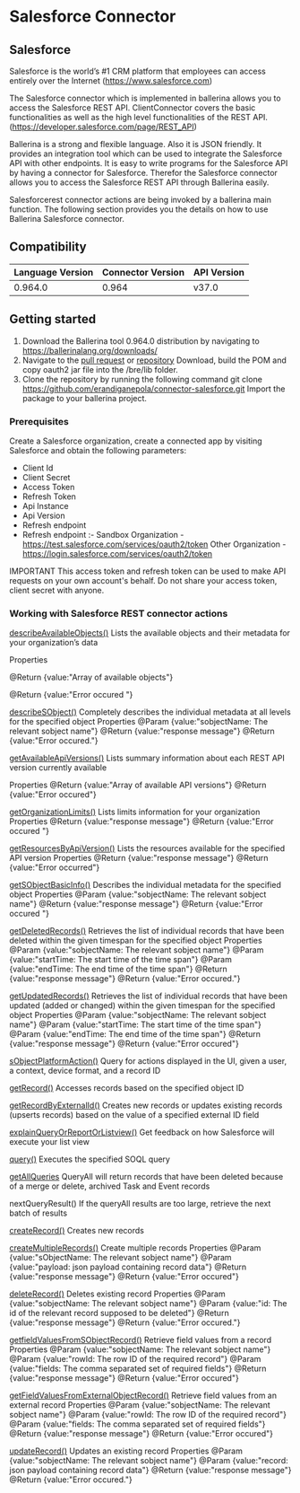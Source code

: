 # Salesforce Connector

## Salesforce
Salesforce is the world’s #1 CRM platform that employees can access entirely over the Internet (https://www.salesforce.com)

The Salesforce connector which is implemented in ballerina allows you to access the Salesforce REST API. ClientConnector covers the basic functionalities as well as the high level functionalities of the REST API. (https://developer.salesforce.com/page/REST_API)

Ballerina is a strong and flexible language. Also it is JSON friendly. It provides an integration tool which can be used to integrate the Salesforce API with other endpoints.  It is easy to write programs for the Salesforce API by having a connector for Salesforce. Therefor the Salesforce connector allows you to access the Salesforce REST API through Ballerina easily. 

Salesforcerest connector actions are being invoked by a ballerina main function. The following section provides you the details on how to use Ballerina Salesforce connector.

## Compatibility

| Language Version  | Connector Version | API Version |
| ------------------| ------------------| ------------|
|     0.964.0       |       0.964       |   v37.0     |


## Getting started

1. Download the Ballerina tool 0.964.0 distribution by navigating to https://ballerinalang.org/downloads/
2. Navigate to the [pull request](https://github.com/wso2-ballerina/package-oauth2/pull/12) or [repository](https://github.com/keerthu/package-oauth2/tree/6622641069a7dcb9628ccdc62b8072a2872b0d4f) Download, build the POM and copy oauth2 jar file into    the <ballerina-tools>/bre/lib folder.
3. Clone the repository by running the following command
   git clone https://github.com/erandiganepola/connector-salesforce.git
   Import the package to your ballerina project.

### Prerequisites
Create a Salesforce organization, create a connected app by visiting Salesforce and obtain the following parameters:
* Client Id
* Client Secret
* Access Token
* Refresh Token
* Api Instance
* Api Version
* Refresh endpoint
 * Refresh endpoint :- Sandbox Organization - https://test.salesforce.com/services/oauth2/token Other Organization - https://login.salesforce.com/services/oauth2/token

IMPORTANT This access token and refresh token can be used to make API requests on your own account's behalf. Do not share your access token, client secret with anyone.

### Working with Salesforce REST connector actions

[describeAvailableObjects()](https://developer.salesforce.com/docs/atlas.en-us.api_rest.meta/api_rest/dome_describeGlobal.htm)
Lists the available objects and their metadata for your organization’s data

Properties
   
   @Return {value:"Array of available objects"}
   
   @Return {value:"Error occured "}

[describeSObject()](https://developer.salesforce.com/docs/atlas.en-us.api_rest.meta/api_rest/dome_sobject_describe.htm)
Completely describes the individual metadata at all levels for the specified object
Properties
@Param {value:"sobjectName: The relevant sobject name"}
@Return {value:"response message"}
@Return {value:"Error occured."}

[getAvailableApiVersions()](https://developer.salesforce.com/docs/atlas.en-us.api_rest.meta/api_rest/resources_versions.htm?search_text=error)
Lists summary information about each REST API version currently available

Properties
   @Return {value:"Array of available API versions"}
   @Return {value:"Error occured"}

[getOrganizationLimits()](https://developer.salesforce.com/docs/atlas.en-us.api_rest.meta/api_rest/dome_limits.htm)
Lists limits information for your organization
Properties
@Return {value:"response message"}
@Return {value:"Error occured "}

[getResourcesByApiVersion()](https://developer.salesforce.com/docs/atlas.en-us.api_rest.meta/api_rest/dome_discoveryresource.htm)
Lists the resources available for the specified API version
Properties
@Return {value:"response message"}
@Return {value:"Error occurred"}
    
[getSObjectBasicInfo()](https://developer.salesforce.com/docs/atlas.en-us.api_rest.meta/api_rest/dome_sobject_basic_info.htm)
Describes the individual metadata for the specified object
Properties
@Param {value:"sobjectName: The relevant sobject name"}
@Return {value:"response message"}
@Return {value:"Error occured "}

[getDeletedRecords()](https://developer.salesforce.com/docs/atlas.en-us.api_rest.meta/api_rest/dome_get_deleted.htm?search_text=deleted)
Retrieves the list of individual records that have been deleted within the given timespan for the specified object
Properties
@Param {value:"sobjectName: The relevant sobject name"}
@Param {value:"startTime: The start time of the time span"}
@Param {value:"endTime: The end time of the time span"}
@Return {value:"response message"}
@Return {value:"Error occured."}

[getUpdatedRecords()](https://developer.salesforce.com/docs/atlas.en-us.api_rest.meta/api_rest/resources_getupdated.htm?search_text=updated)
Retrieves the list of individual records that have been updated (added or changed) within the given timespan for the specified object
Properties
@Param {value:"sobjectName: The relevant sobject name"}
@Param {value:"startTime: The start time of the time span"}
@Param {value:"endTime: The end time of the time span"}
@Return {value:"response message"}
@Return {value:"Error occured"}

[sObjectPlatformAction()](https://developer.salesforce.com/docs/atlas.en-us.api_rest.meta/api_rest/resources_sobject_platformaction.htm)
Query for actions displayed in the UI, given a user, a context, device format, and a record ID

[getRecord()](https://developer.salesforce.com/docs/atlas.en-us.api_rest.meta/api_rest/using_resources_working_with_records.htm)
Accesses records based on the specified object ID

[getRecordByExternalId()](https://developer.salesforce.com/docs/atlas.en-us.api_rest.meta/api_rest/using_resources_retrieve_with_externalid.htm?search_text=external%20ID)
Creates new records or updates existing records (upserts records) based on the value of a specified external ID field

[explainQueryOrReportOrListview()](https://developer.salesforce.com/docs/atlas.en-us.api_rest.meta/api_rest/dome_query_explain.htm?search_text=explain)
Get feedback on how Salesforce will execute your list view

[query()](https://developer.salesforce.com/docs/atlas.en-us.api_rest.meta/api_rest/dome_query.htm)
Executes the specified SOQL query

[getAllQueries](https://developer.salesforce.com/docs/atlas.en-us.api_rest.meta/api_rest/resources_queryall.htm?search_text=updated)
QueryAll will return records that have been deleted because of a merge or delete, archived Task and Event records

nextQueryResult()
If the queryAll results are too large, retrieve the next batch of results

[createRecord()](https://developer.salesforce.com/docs/atlas.en-us.api_rest.meta/api_rest/dome_sobject_create.htm)
Creates new records

[createMultipleRecords()](https://developer.salesforce.com/docs/atlas.en-us.api_rest.meta/api_rest/dome_composite_sobject_tree_flat.htm)
Create multiple records
Properties
@Param {value:"sObjectName: The relevant sobject name"}
@Param {value:"payload: json payload containing record data"}
@Return {value:"response message"}
@Return {value:"Error occured"}

[deleteRecord()](https://developer.salesforce.com/docs/atlas.en-us.api_rest.meta/api_rest/dome_delete_record.htm)
Deletes existing record
Properties
@Param {value:"sobjectName: The relevant sobject name"}
@Param {value:"id: The id of the relevant record supposed to be deleted"}
@Return {value:"response message"}
@Return {value:"Error occured."}

[getfieldValuesFromSObjectRecord()](https://developer.salesforce.com/docs/atlas.en-us.api_rest.meta/api_rest/dome_get_field_values.htm)
Retrieve field values from a record
Properties
@Param {value:"sobjectName: The relevant sobject name"}
@Param {value:"rowId: The row ID of the required record"}
@Param {value:"fields: The comma separated set of required fields"}
@Return {value:"response message"}
@Return {value:"Error occured"}

[getFieldValuesFromExternalObjectRecord()](https://developer.salesforce.com/docs/atlas.en-us.api_rest.meta/api_rest/dome_get_field_values_external_object.htm)
Retrieve field values from an external record
Properties
@Param {value:"sobjectName: The relevant sobject name"}
@Param {value:"rowId: The row ID of the required record"}
@Param {value:"fields: The comma separated set of required fields"}
@Return {value:"response message"}
@Return {value:"Error occured"}

[updateRecord()](https://developer.salesforce.com/docs/atlas.en-us.api_rest.meta/api_rest/dome_update_fields.htm)
Updates an existing record
Properties
@Param {value:"sobjectName: The relevant sobject name"}
@Param {value:"record: json payload containing record data"}
@Return {value:"response message"}
@Return {value:"Error occured."}
